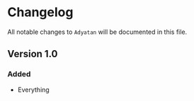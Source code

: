 # Changelog

All notable changes to `Adyatan` will be documented in this file.

## Version 1.0

### Added
- Everything
